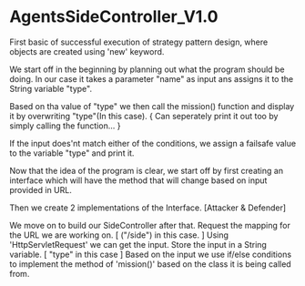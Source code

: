 # AgentsSideController_V1.0
First basic of successful execution of strategy pattern design, where objects are created using 'new' keyword.

We start off in the beginning by planning out what the program should be doing.
In our case it takes a parameter "name" as input ans assigns it to the String variable "type".

Based on tha value of "type" we then call the mission() function and display it by overwriting "type"(In this case).
{     Can seperately print it out too by simply calling the function...      }

If the input does'nt match either of the conditions, we assign a failsafe value to the variable "type" and print it.


Now that the idea of the program is clear, we start off by first creating an interface which will have the method that will change based on input provided in URL.

Then we create 2 implementations of the Interface. [Attacker & Defender]

We move on to build our SideController after that.
Request the mapping for the URL we are working on. [ ("/side") in this case. ]
Using 'HttpServletRequest' we can get the input.
Store the input in a String variable. [ "type" in this case ]
Based on the input we use if/else conditions to implement the method of 'mission()' based on the class it is being called from.
